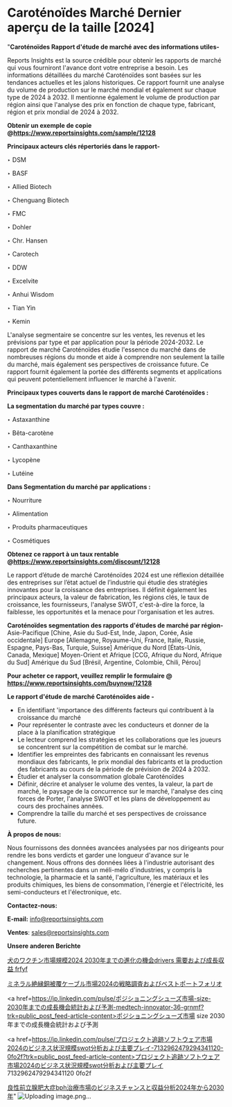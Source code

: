 # Caroténoïdes Marché Dernier aperçu de la taille [2024]

"<strong>Caroténoïdes Rapport d'étude de marché avec des informations utiles-</strong>

Reports Insights est la source crédible pour obtenir les rapports de marché qui vous fourniront l'avance dont votre entreprise a besoin. Les informations détaillées du marché Caroténoïdes sont basées sur les tendances actuelles et les jalons historiques. Ce rapport fournit une analyse du volume de production sur le marché mondial et également sur chaque type de 2024 à 2032. Il mentionne également le volume de production par région ainsi que l'analyse des prix en fonction de chaque type, fabricant, région et prix mondial de 2024 à 2032.

<strong><b>Obtenir un exemple de copie @</b></strong><a href=https://www.reportsinsights.com/sample/12128><strong><b>https://www.reportsinsights.com/sample/12128</b></strong></a>

<b>Principaux acteurs clés répertoriés dans le rapport-</b>

<b> </b>‣ DSM

‣ BASF

‣ Allied Biotech

‣ Chenguang Biotech

‣ FMC

‣ Dohler

‣ Chr. Hansen

‣ Carotech

‣ DDW

‣ Excelvite

‣ Anhui Wisdom

‣ Tian Yin

‣ Kemin

L'analyse segmentaire se concentre sur les ventes, les revenus et les prévisions par type et par application pour la période 2024-2032. Le rapport de marché Caroténoïdes étudie l'essence du marché dans de nombreuses régions du monde et aide à comprendre non seulement la taille du marché, mais également ses perspectives de croissance future. Ce rapport fournit également la portée des différents segments et applications qui peuvent potentiellement influencer le marché à l'avenir.

<strong>Principaux types couverts dans le rapport de marché Caroténoïdes :</strong>

<strong>La segmentation du marché par types couvre :</strong>

‣ Astaxanthine

‣ Bêta-carotène

‣ Canthaxanthine

‣ Lycopène

‣ Lutéine

<strong>Dans Segmentation du marché par applications :</strong>

‣ Nourriture

‣ Alimentation

‣ Produits pharmaceutiques

‣ Cosmétiques

<strong><b>Obtenez ce rapport à un taux rentable @</b></strong><a href=https://www.reportsinsights.com/discount/12128><strong><b>https://www.reportsinsights.com/discount/12128</b></strong></a>

Le rapport d’étude de marché Caroténoïdes 2024 est une réflexion détaillée des entreprises sur l’état actuel de l’industrie qui étudie des stratégies innovantes pour la croissance des entreprises. Il définit également les principaux acteurs, la valeur de fabrication, les régions clés, le taux de croissance, les fournisseurs, l'analyse SWOT, c'est-à-dire la force, la faiblesse, les opportunités et la menace pour l'organisation et les autres.

<strong>Caroténoïdes segmentation des rapports d'études de marché par région-</strong>
Asie-Pacifique [Chine, Asie du Sud-Est, Inde, Japon, Corée, Asie occidentale]
Europe [Allemagne, Royaume-Uni, France, Italie, Russie, Espagne, Pays-Bas, Turquie, Suisse]
Amérique du Nord [États-Unis, Canada, Mexique]
Moyen-Orient et Afrique [CCG, Afrique du Nord, Afrique du Sud]
Amérique du Sud [Brésil, Argentine, Colombie, Chili, Pérou]

<strong>Pour acheter ce rapport, veuillez remplir le formulaire @   <a href=https://www.reportsinsights.com/buynow/12128>https://www.reportsinsights.com/buynow/12128</a></strong>

<strong>Le rapport d'étude de marché Caroténoïdes aide -</strong>
<ul>
  <li>En identifiant 'importance des différents facteurs qui contribuent à la croissance du marché</li>
  <li>Pour représenter le contraste avec les conducteurs et donner de la place à la planification stratégique</li>
  <li>Le lecteur comprend les stratégies et les collaborations que les joueurs se concentrent sur la compétition de combat sur le marché.</li>
  <li>Identifier les empreintes des fabricants en connaissant les revenus mondiaux des fabricants, le prix mondial des fabricants et la production des fabricants au cours de la période de prévision de 2024 à 2032.</li>
  <li>Étudier et analyser la consommation globale Caroténoïdes</li>
  <li>Définir, décrire et analyser le volume des ventes, la valeur, la part de marché, le paysage de la concurrence sur le marché, l'analyse des cinq forces de Porter, l'analyse SWOT et les plans de développement au cours des prochaines années.</li>
  <li>Comprendre la taille du marché et ses perspectives de croissance future.</li>
</ul>
<strong>À propos de nous:</strong>

Nous fournissons des données avancées analysées par nos dirigeants pour rendre les bons verdicts et garder une longueur d'avance sur le changement. Nous offrons des données liées à l'industrie autorisant des recherches pertinentes dans un méli-mélo d'industries, y compris la technologie, la pharmacie et la santé, l'agriculture, les matériaux et les produits chimiques, les biens de consommation, l'énergie et l'électricité, les semi-conducteurs et l'électronique, etc.

<strong>Contactez-nous:</strong>

<strong>E-mail:</strong> <a href=mailto:info@reportsinsights.com>info@reportsinsights.com</a>

<strong>Ventes</strong>: <a href=mailto:sales@reportsinsights.com>sales@reportsinsights.com</a>

<strong>Unsere anderen Berichte</strong>

<a href=https://www.linkedin.com/pulse/犬のワクチン市場規模2024-2030年までの進化の機会drivers-需要および成長収益-frfyf/>犬のワクチン市場規模2024 2030年までの進化の機会drivers 需要および成長収益 frfyf</a>

<a href=https://www.linkedin.com/pulse/ミネラル絶縁銅被覆ケーブル市場2024の戦略調査およびベストポートフォリオ-tribunal-analytics-360-lx8wf/>ミネラル絶縁銅被覆ケーブル市場2024の戦略調査およびベストポートフォリオ</a>

<a href=https://jp.linkedin.com/pulse/ポジショニングシューズ市場-size-2030年までの成長機会統計および予測-medtech-innovator-36-grnmf?trk=public_post_feed-article-content>ポジショニングシューズ市場 size 2030年までの成長機会統計および予測</a>

<a href=https://jp.linkedin.com/pulse/プロジェクト追跡ソフトウェア市場2024のビジネス状況規模swot分析および主要プレイ-7132962479294341120-0fo2f?trk=public_post_feed-article-content>プロジェクト追跡ソフトウェア市場2024のビジネス状況規模swot分析および主要プレイ 7132962479294341120 0fo2f</a>

<a href=https://www.linkedin.com/pulse/良性前立腺肥大症bph治療市場のビジネスチャンスと収益分析2024年から2030年-tribunal-analytics-360-d9klf/>良性前立腺肥大症bph治療市場のビジネスチャンスと収益分析2024年から2030年</a>"
![Uploading image.png…]()
